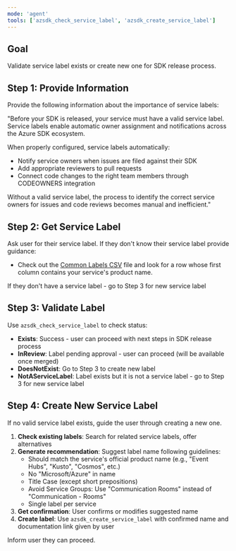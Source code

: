 ```yaml
---
mode: 'agent'
tools: ['azsdk_check_service_label', 'azsdk_create_service_label']
---
```

 
## Goal
Validate service label exists or create new one for SDK release process.
 
## Step 1: Provide Information
 
Provide the following information about the importance of service labels:
 
"Before your SDK is released, your service must have a valid service label. Service labels enable automatic owner assignment and notifications across the Azure SDK ecosystem.
 
When properly configured, service labels automatically:
 
- Notify service owners when issues are filed against their SDK
- Add appropriate reviewers to pull requests
- Connect code changes to the right team members through CODEOWNERS integration
 
Without a valid service label, the process to identify the correct service owners for issues and code reviews becomes manual and inefficient."
 
## Step 2: Get Service Label
 
Ask user for their service label. If they don't know their service label provide guidance:
 
- Check out the [Common Labels CSV](https://github.com/Azure/azure-sdk-tools/blob/main/tools/github/data/common-labels.csv) file and look for a row whose first column contains your service's product name.
 
If they don't have a service label - go to Step 3 for new service label
 
## Step 3: Validate Label
 
Use `azsdk_check_service_label` to check status:
 
- **Exists**: Success - user can proceed with next steps in SDK release process
- **InReview**: Label pending approval - user can proceed (will be available once merged)
- **DoesNotExist**: Go to Step 3 to create new label
- **NotAServiceLabel**: Label exists but it is not a service label - go to Step 3 for new service label
 
## Step 4: Create New Service Label
 
If no valid service label exists, guide the user through creating a new one.
 
1. **Check existing labels**: Search for related service labels, offer alternatives
2. **Generate recommendation**: Suggest label name following guidelines:
   - Should match the service's official product name (e.g., "Event Hubs", "Kusto", "Cosmos", etc.)
   - No "Microsoft/Azure" in name
   - Title Case (except short prepositions)
   - Avoid Service Groups: Use "Communication Rooms" instead of "Communication - Rooms"
   - Single label per service
3. **Get confirmation**: User confirms or modifies suggested name
4. **Create label**: Use `azsdk_create_service_label` with confirmed name and documentation link given by user
 
Inform user they can proceed.